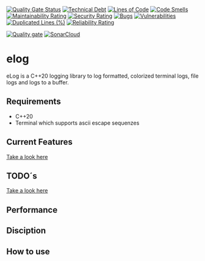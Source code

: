 [![Quality Gate Status](https://sonarcloud.io/api/project_badges/measure?project=RealFaceCode_eLog&metric=alert_status)](https://sonarcloud.io/summary/new_code?id=RealFaceCode_eLog)
[![Technical Debt](https://sonarcloud.io/api/project_badges/measure?project=RealFaceCode_eLog&metric=sqale_index)](https://sonarcloud.io/summary/new_code?id=RealFaceCode_eLog)
[![Lines of Code](https://sonarcloud.io/api/project_badges/measure?project=RealFaceCode_eLog&metric=ncloc)](https://sonarcloud.io/summary/new_code?id=RealFaceCode_eLog)
[![Code Smells](https://sonarcloud.io/api/project_badges/measure?project=RealFaceCode_eLog&metric=code_smells)](https://sonarcloud.io/summary/new_code?id=RealFaceCode_eLog)
[![Maintainability Rating](https://sonarcloud.io/api/project_badges/measure?project=RealFaceCode_eLog&metric=sqale_rating)](https://sonarcloud.io/summary/new_code?id=RealFaceCode_eLog)
[![Security Rating](https://sonarcloud.io/api/project_badges/measure?project=RealFaceCode_eLog&metric=security_rating)](https://sonarcloud.io/summary/new_code?id=RealFaceCode_eLog)
[![Bugs](https://sonarcloud.io/api/project_badges/measure?project=RealFaceCode_eLog&metric=bugs)](https://sonarcloud.io/summary/new_code?id=RealFaceCode_eLog)
[![Vulnerabilities](https://sonarcloud.io/api/project_badges/measure?project=RealFaceCode_eLog&metric=vulnerabilities)](https://sonarcloud.io/summary/new_code?id=RealFaceCode_eLog)
[![Duplicated Lines (%)](https://sonarcloud.io/api/project_badges/measure?project=RealFaceCode_eLog&metric=duplicated_lines_density)](https://sonarcloud.io/summary/new_code?id=RealFaceCode_eLog)
[![Reliability Rating](https://sonarcloud.io/api/project_badges/measure?project=RealFaceCode_eLog&metric=reliability_rating)](https://sonarcloud.io/summary/new_code?id=RealFaceCode_eLog)

[![Quality gate](https://sonarcloud.io/api/project_badges/quality_gate?project=RealFaceCode_eLog)](https://sonarcloud.io/summary/new_code?id=RealFaceCode_eLog)
[![SonarCloud](https://sonarcloud.io/images/project_badges/sonarcloud-white.svg)](https://sonarcloud.io/summary/new_code?id=RealFaceCode_eLog)

# elog

eLog is a C++20 logging library to log formatted, colorized terminal logs, file logs and logs to a buffer.

## Requirements

- C++20
- Terminal which supports ascii escape sequenzes

## Current Features

[Take a look here](features.md)

## TODO´s

[Take a look here](todo.md)

## Performance

## Disciption

## How to use
